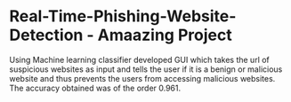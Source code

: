 # Real-Time-Phishing-Website-Detection - Amaazing Project
Using Machine learning classifier developed GUI which takes the url of suspicious websites as input and tells the user if it is a benign or malicious website and thus prevents the users from accessing malicious websites.
The accuracy obtained was of the order 0.961.
